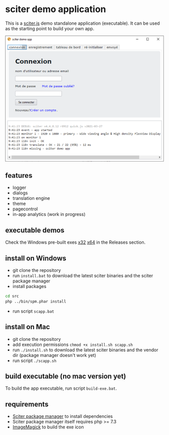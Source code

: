 # sciter demo application

This is a [sciter.js](https://sciter.com/) demo standalone application (executable).
It can be used as the starting point to build your own app.

![sciter demo app screenshot](screenshot.png)

## features

- logger
- dialogs
- translation engine
- theme
- pagecontrol
- in-app analytics (work in progress)

## executable demos

Check the Windows pre-built exes [x32](https://github.com/8ctopus/sciter-demo-app/releases/download/1.0.1/demo-x32.exe)
[x64](https://github.com/8ctopus/sciter-demo-app/releases/download/1.0.1/demo-x64.exe) in the Releases section.

## install on Windows

- git clone the repository
- run `install.bat` to download the latest sciter binaries and the sciter package manager
- install packages

```sh
cd src
php ../bin/spm.phar install
```

- run script `scapp.bat`

## install on Mac

- git clone the repository
- add execution permissions `chmod +x install.sh scapp.sh`
- run `./install.sh` to download the latest sciter binaries and the vendor dir (package manager doesn't work yet)
- run script `./scapp.sh`

## build executable (no mac version yet)

To build the app executable, run script `build-exe.bat`.

## requirements

- [Sciter package manager](https://github.com/8ctopus/sciter-package-manager) to install dependencies
- Sciter package manager itself requires php >= 7.3
- [ImageMagick](https://imagemagick.org/) to build the exe icon
